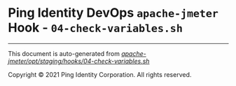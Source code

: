 
# Ping Identity DevOps `apache-jmeter` Hook - `04-check-variables.sh`

---
This document is auto-generated from _[apache-jmeter/opt/staging/hooks/04-check-variables.sh](https://github.com/pingidentity/pingidentity-docker-builds/blob/master/apache-jmeter/opt/staging/hooks/04-check-variables.sh)_

Copyright © 2021 Ping Identity Corporation. All rights reserved.
